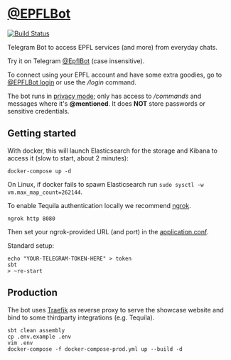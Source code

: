 # [@EPFLBot](https://t.me/EpflBot)
[![Build Status](https://travis-ci.org/epflbot/epflbot.svg?branch=master)](https://travis-ci.org/epflbot/epflbot)

Telegram Bot to access EPFL services (and more) from everyday chats.

Try it on Telegram [@EpflBot](https://t.me/EpflBot) (case insensitive).

To connect using your EPFL account and have some extra goodies, go to [@EPFLBot login](https://t.me/EpflBot?start=login)
or use the _/login_ command.

The bot runs in [privacy mode](https://core.telegram.org/bots#privacy-mode); only has access to _/commands_ and messages where it's **@mentioned**. It does **NOT** store passwords or sensitive credentials.

## Getting started

With docker, this will launch Elasticsearch for the storage and Kibana to access it (slow to start, about 2 minutes):

```shell
docker-compose up -d
```

On Linux, if docker fails to spawn Elasticsearch run ```sudo sysctl -w vm.max_map_count=262144```.

To enable Tequila authentication locally we recommend [ngrok](https://ngrok.com/).
```shell
ngrok http 8080
```

Then set your ngrok-provided URL (and port) in the [application.conf](https://github.com/epflbot/epflbot/blob/master/src/main/resources/application.conf).


Standard setup:

```shell
echo "YOUR-TELEGRAM-TOKEN-HERE" > token
sbt
> ~re-start
```

## Production

The bot uses [Traefik](https://github.com/containous/traefik) as reverse proxy to serve the showcase website and bind to some thirdparty integrations (e.g. Tequila).

```shell
sbt clean assembly
cp .env.example .env
vim .env
docker-compose -f docker-compose-prod.yml up --build -d
```
